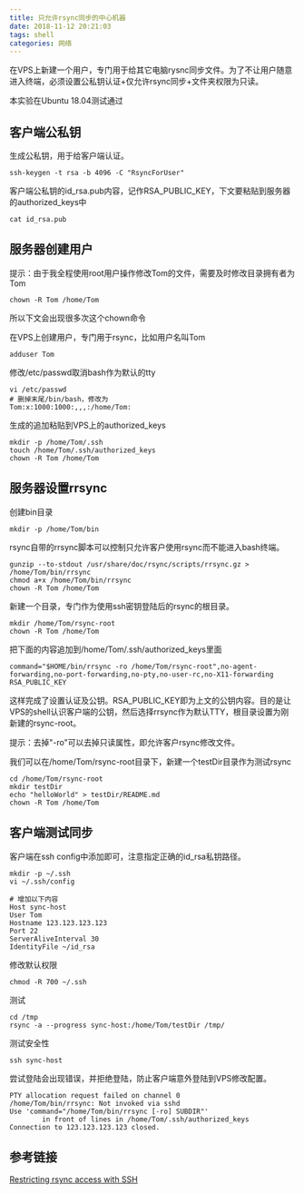 ```yaml
---
title: 只允许rsync同步的中心机器
date: 2018-11-12 20:21:03
tags: shell
categories: 网络
---
```

在VPS上新建一个用户，专门用于给其它电脑rysnc同步文件。为了不让用户随意进入终端，必须设置公私钥认证+仅允许rsync同步+文件夹权限为只读。
<!-- more -->
本实验在Ubuntu 18.04测试通过

## 客户端公私钥

生成公私钥，用于给客户端认证。

	ssh-keygen -t rsa -b 4096 -C "RsyncForUser"

客户端公私钥的id_rsa.pub内容，记作RSA_PUBLIC_KEY，下文要粘贴到服务器的authorized_keys中

	cat id_rsa.pub

## 服务器创建用户

提示：由于我全程使用root用户操作修改Tom的文件，需要及时修改目录拥有者为Tom

	chown -R Tom /home/Tom

所以下文会出现很多次这个chown命令

在VPS上创建用户，专门用于rsync，比如用户名叫Tom

	adduser Tom

修改/etc/passwd取消bash作为默认的tty

	vi /etc/passwd
	# 删掉末尾/bin/bash，修改为
	Tom:x:1000:1000:,,,:/home/Tom:

生成的追加粘贴到VPS上的authorized_keys

	mkdir -p /home/Tom/.ssh
	touch /home/Tom/.ssh/authorized_keys
	chown -R Tom /home/Tom

## 服务器设置rrsync

创建bin目录

	mkdir -p /home/Tom/bin

rsync自带的rrsync脚本可以控制只允许客户使用rsync而不能进入bash终端。

	gunzip --to-stdout /usr/share/doc/rsync/scripts/rrsync.gz > /home/Tom/bin/rrsync
	chmod a+x /home/Tom/bin/rrsync
	chown -R Tom /home/Tom

新建一个目录，专门作为使用ssh密钥登陆后的rsync的根目录。

	mkdir /home/Tom/rsync-root
	chown -R Tom /home/Tom

把下面的内容追加到/home/Tom/.ssh/authorized_keys里面

	command="$HOME/bin/rrsync -ro /home/Tom/rsync-root",no-agent-forwarding,no-port-forwarding,no-pty,no-user-rc,no-X11-forwarding RSA_PUBLIC_KEY

这样完成了设置认证及公钥。RSA_PUBLIC_KEY即为上文的公钥内容。目的是让VPS的shell认识客户端的公钥，然后选择rrsync作为默认TTY，根目录设置为刚新建的rsync-root。

提示：去掉"-ro"可以去掉只读属性，即允许客户rsync修改文件。

我们可以在/home/Tom/rsync-root目录下，新建一个testDir目录作为测试rsync

	cd /home/Tom/rsync-root
	mkdir testDir
	echo "helloWorld" > testDir/README.md
	chown -R Tom /home/Tom

## 客户端测试同步

客户端在ssh config中添加即可，注意指定正确的id_rsa私钥路径。

	mkdir -p ~/.ssh
	vi ~/.ssh/config
	
	# 增加以下内容
	Host sync-host
	User Tom
	Hostname 123.123.123.123
	Port 22
	ServerAliveInterval 30
	IdentityFile ~/id_rsa
	
修改默认权限

	chmod -R 700 ~/.ssh

测试

	cd /tmp
	rsync -a --progress sync-host:/home/Tom/testDir /tmp/
	
测试安全性

	ssh sync-host
	
尝试登陆会出现错误，并拒绝登陆，防止客户端意外登陆到VPS修改配置。

	PTY allocation request failed on channel 0
	/home/Tom/bin/rrsync: Not invoked via sshd
	Use 'command="/home/Tom/bin/rrsync [-ro] SUBDIR"'
			in front of lines in /home/Tom/.ssh/authorized_keys
	Connection to 123.123.123.123 closed.
	
## 参考链接

[Restricting rsync access with SSH](https://www.whatsdoom.com/posts/2017/11/07/restricting-rsync-access-with-ssh/)
